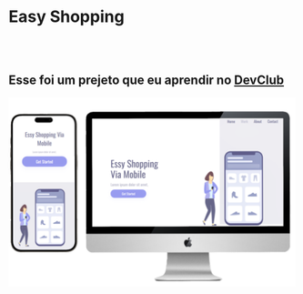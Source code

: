 <h1>Easy Shopping</h1>
<br>
<br>
<h2> Esse foi um prejeto que eu aprendir no <a href="https://rodolfomori.com.br/devclub">DevClub</a></h2>

<img src="https://github.com/sergiossr25/Projeto-Responsividade/blob/main/assets/Responsividade%20imagem%20png.PNG?raw=true" />

